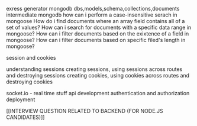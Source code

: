 exress generator
mongodb
    dbs,models,schema,collections,documents
intermediate mongodb
    how can i perform a case-insensitive serach in mongoose
    How do i find documents where an array field contains all of a set of values?
    How can i search for documents with a specific data range in mongoose?
    How can i filter documents based on the exixtence of a field in mongoose?
    How can i filter documents based on specific filed's length in mongoose?

session and cookies

understanding sessions
    creating sessions, using sessions across routes and destroying sessions
    creating cookies, using cookies across routes and destroying cookies


socket.io - real time stuff
api development
authentication and authorization
deployment

[[INTERVIEW QUESTION RELATED TO BACKEND (FOR NODE.JS CANDIDATES)]]